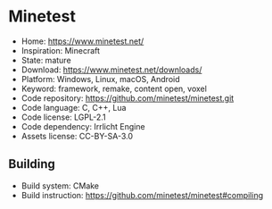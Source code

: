 # Minetest

- Home: https://www.minetest.net/
- Inspiration: Minecraft
- State: mature
- Download: https://www.minetest.net/downloads/
- Platform: Windows, Linux, macOS, Android
- Keyword: framework, remake, content open, voxel
- Code repository: https://github.com/minetest/minetest.git
- Code language: C, C++, Lua
- Code license: LGPL-2.1
- Code dependency: Irrlicht Engine
- Assets license: CC-BY-SA-3.0

## Building

- Build system: CMake
- Build instruction: https://github.com/minetest/minetest#compiling

